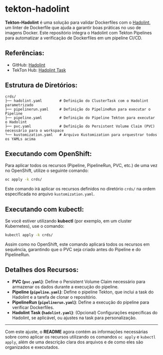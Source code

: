 # tekton-hadolint

**Tekton-Hadolint** é uma solução para validar Dockerfiles com o [Hadolint](https://github.com/hadolint/hadolint), um linter de Dockerfile que ajuda a garantir boas práticas no uso de imagens Docker. Este repositório integra o Hadolint com Tekton Pipelines para automatizar a verificação de Dockerfiles em um pipeline CI/CD.

## Referências:
- GitHub: [Hadolint](https://github.com/hadolint/hadolint)
- TekTon Hub: [Hadolint Task](https://hub.tekton.dev/tekton/task/hadolint)

## Estrutura de Diretórios:
```
crds/
├── hadolint.yaml        # Definição do ClusterTask com o Hadolint parametrizado
├── pipelinerun.yaml     # Definição do PipelineRun para executar o Pipeline
├── pipeline.yaml        # Definição do Pipeline Tekton para executar o Hadolint
├── pvc.yaml             # Definição do Persistent Volume Claim (PVC) necessário para o workspace
└── kustomization.yaml   # Arquivo Kustomization para orquestrar todos os YAMLs acima
```

## Executando com OpenShift:

Para aplicar todos os recursos (Pipeline, PipelineRun, PVC, etc.) de uma vez no OpenShift, utilize o seguinte comando:

```bash
oc apply -k crds/
```

Este comando irá aplicar os recursos definidos no diretório `crds/` na ordem especificada no arquivo `kustomization.yaml`.

## Executando com kubectl:

Se você estiver utilizando **kubectl** (por exemplo, em um cluster Kubernetes), use o comando:

```bash
kubectl apply -k crds/
```

Assim como no OpenShift, este comando aplicará todos os recursos em sequência, garantindo que o PVC seja criado antes do Pipeline e do PipelineRun.

## Detalhes dos Recursos:

- **PVC (`pvc.yaml`)**: Define o Persistent Volume Claim necessário para armazenar os dados durante a execução do pipeline.
- **Pipeline (`pipeline.yaml`)**: Define o pipeline Tekton, que inclui a task do Hadolint e a tarefa de clonar o repositório.
- **PipelineRun (`pipelinerun.yaml`)**: Define a execução do pipeline para verificar Dockerfiles.
- **Hadolint Task (`hadolint.yaml`)**: (Opcional) Configurações específicas do Hadolint, se aplicável, ou ajustes na task para personalização.

---

Com este ajuste, o **README** agora contém as informações necessárias sobre como aplicar os recursos utilizando os comandos `oc apply` e `kubectl apply`, além de uma descrição clara dos arquivos e de como eles são organizados e executados.